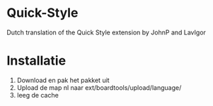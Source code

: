 Quick-Style
===========

Dutch translation of the Quick Style extension by JohnP and LavIgor

Installatie
===========

1. Download en pak het pakket uit
2. Upload de map nl naar ext/boardtools/upload/language/
3. leeg de cache
